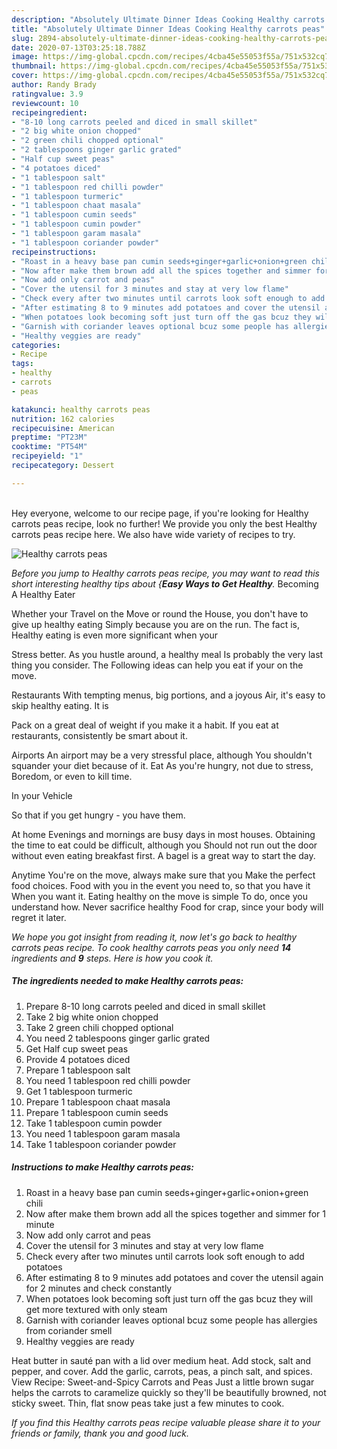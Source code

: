 ```yaml
---
description: "Absolutely Ultimate Dinner Ideas Cooking Healthy carrots peas"
title: "Absolutely Ultimate Dinner Ideas Cooking Healthy carrots peas"
slug: 2894-absolutely-ultimate-dinner-ideas-cooking-healthy-carrots-peas
date: 2020-07-13T03:25:18.788Z
image: https://img-global.cpcdn.com/recipes/4cba45e55053f55a/751x532cq70/healthy-carrots-peas-recipe-main-photo.jpg
thumbnail: https://img-global.cpcdn.com/recipes/4cba45e55053f55a/751x532cq70/healthy-carrots-peas-recipe-main-photo.jpg
cover: https://img-global.cpcdn.com/recipes/4cba45e55053f55a/751x532cq70/healthy-carrots-peas-recipe-main-photo.jpg
author: Randy Brady
ratingvalue: 3.9
reviewcount: 10
recipeingredient:
- "8-10 long carrots peeled and diced in small skillet"
- "2 big white onion chopped"
- "2 green chili chopped optional"
- "2 tablespoons ginger garlic grated"
- "Half cup sweet peas"
- "4 potatoes diced"
- "1 tablespoon salt"
- "1 tablespoon red chilli powder"
- "1 tablespoon turmeric"
- "1 tablespoon chaat masala"
- "1 tablespoon cumin seeds"
- "1 tablespoon cumin powder"
- "1 tablespoon garam masala"
- "1 tablespoon coriander powder"
recipeinstructions:
- "Roast in a heavy base pan cumin seeds+ginger+garlic+onion+green chili"
- "Now after make them brown add all the spices together and simmer for 1 minute"
- "Now add only carrot and peas"
- "Cover the utensil for 3 minutes and stay at very low flame"
- "Check every after two minutes until carrots look soft enough to add potatoes"
- "After estimating 8 to 9 minutes add potatoes and cover the utensil again for 2 minutes and check constantly"
- "When potatoes look becoming soft just turn off the gas bcuz they will get more textured with only steam"
- "Garnish with coriander leaves optional bcuz some people has allergies from coriander smell"
- "Healthy veggies are ready"
categories:
- Recipe
tags:
- healthy
- carrots
- peas

katakunci: healthy carrots peas 
nutrition: 162 calories
recipecuisine: American
preptime: "PT23M"
cooktime: "PT54M"
recipeyield: "1"
recipecategory: Dessert

---
```

<br>
Hey everyone, welcome to our recipe page, if you're looking for Healthy carrots peas recipe, look no further! We provide you only the best Healthy carrots peas recipe here. We also have wide variety of recipes to try.
<br>


![Healthy carrots peas](https://img-global.cpcdn.com/recipes/4cba45e55053f55a/751x532cq70/healthy-carrots-peas-recipe-main-photo.jpg)

<i>Before you jump to Healthy carrots peas recipe, you may want to read this short interesting healthy tips about {<strong>Easy Ways to Get Healthy</strong>.</i>
Becoming A Healthy Eater

Whether your Travel on the Move or round the
House, you don't have to give up healthy eating
Simply because you are on the run. The fact is,
Healthy eating is even more significant when your



Stress better. As you hustle around, a healthy meal
Is probably the very last thing you consider. The
Following ideas can help you eat if your on the move.

Restaurants
With tempting menus, big portions, and a joyous 
Air, it's easy to skip healthy eating. It is 

Pack on a great deal of weight if you make it a habit.
If you eat at restaurants, consistently be smart
about it.

Airports
An airport may be a very stressful place, although
You shouldn't squander your diet because of it. Eat
As you're hungry, not due to stress,
Boredom, or even to kill time.

In your Vehicle 

So that if you get hungry - you have them.

At home
Evenings and mornings are busy days in most houses.
Obtaining the time to eat could be difficult, although you
Should not run out the door without even eating breakfast
first. 
A bagel is a great way to start the day.

Anytime You're on the move, always make sure that you
Make the perfect food choices. 
Food with you in the event you need to, so that you have it
When you want it. Eating healthy on the move is simple 
To do, once you understand how. Never sacrifice healthy
Food for crap, since your body will regret it later.


<i>We hope you got insight from reading it, now let's go back to healthy carrots peas recipe. To cook healthy carrots peas you only need <strong>14</strong> ingredients and <strong>9</strong> steps. Here is how you cook it.
</i>

##### The ingredients needed to make Healthy carrots peas:

1. Prepare 8-10 long carrots peeled and diced in small skillet
1. Take 2 big white onion chopped
1. Take 2 green chili chopped optional
1. You need 2 tablespoons ginger garlic grated
1. Get Half cup sweet peas
1. Provide 4 potatoes diced
1. Prepare 1 tablespoon salt
1. You need 1 tablespoon red chilli powder
1. Get 1 tablespoon turmeric
1. Prepare 1 tablespoon chaat masala
1. Prepare 1 tablespoon cumin seeds
1. Take 1 tablespoon cumin powder
1. You need 1 tablespoon garam masala
1. Take 1 tablespoon coriander powder


##### Instructions to make Healthy carrots peas:

1. Roast in a heavy base pan cumin seeds+ginger+garlic+onion+green chili
1. Now after make them brown add all the spices together and simmer for 1 minute
1. Now add only carrot and peas
1. Cover the utensil for 3 minutes and stay at very low flame
1. Check every after two minutes until carrots look soft enough to add potatoes
1. After estimating 8 to 9 minutes add potatoes and cover the utensil again for 2 minutes and check constantly
1. When potatoes look becoming soft just turn off the gas bcuz they will get more textured with only steam
1. Garnish with coriander leaves optional bcuz some people has allergies from coriander smell
1. Healthy veggies are ready


Heat butter in sauté pan with a lid over medium heat. Add stock, salt and pepper, and cover. Add the garlic, carrots, peas, a pinch salt, and spices. View Recipe: Sweet-and-Spicy Carrots and Peas Just a little brown sugar helps the carrots to caramelize quickly so they&#39;ll be beautifully browned, not sticky sweet. Thin, flat snow peas take just a few minutes to cook. 

<i>If you find this Healthy carrots peas recipe valuable please share it to your friends or family, thank you and good luck.</i>
